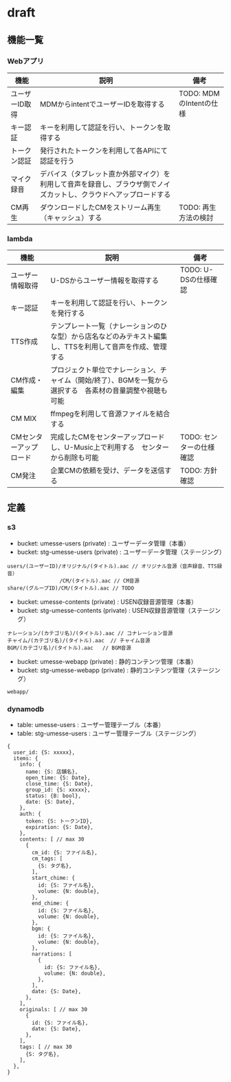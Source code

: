 # draft

## 機能一覧

### Webアプリ

| 機能 | 説明 |  備考 |
| ---- | ---- | ---- |
| ユーザーID取得 | MDMからintentでユーザーIDを取得する | TODO: MDMのIntentの仕様 |
| キー認証 | キーを利用して認証を行い、トークンを取得する | |
| トークン認証 | 発行されたトークンを利用して各APIにて認証を行う | |
| マイク録音 | デバイス（タブレット直か外部マイク）を利用して音声を録音し、ブラウザ側でノイズカットし、クラウドへアップロードする | |
| CM再生 | ダウンロードしたCMをストリーム再生（キャッシュ）する | TODO: 再生方法の検討 |

### lambda

| 機能 | 説明 | 備考 |
| ---- | ---- | ---- |
| ユーザー情報取得 | U-DSからユーザー情報を取得する | TODO: U-DSの仕様確認 |
| キー認証 | キーを利用して認証を行い、トークンを発行する | |
| TTS作成 | テンプレート一覧（ナレーションのひな型）から店名などのみテキスト編集し、TTSを利用して音声を作成、管理する | |
| CM作成・編集 | プロジェクト単位でナレーション、チャイム（開始/終了）、BGMを一覧から選択する　各素材の音量調整や視聴も可能 | |
| CM MIX | ffmpegを利用して音源ファイルを結合する | |
| CMセンターアップロード | 完成したCMをセンターアップロードし、U-Music上で利用する　センターから削除も可能 | TODO: センターの仕様確認 |
| CM発注 | 企業CMの依頼を受け、データを送信する | TODO: 方針確認 |

## 定義

### s3

- bucket: umesse-users (private) : ユーザーデータ管理（本番）
- bucket: stg-umesse-users (private) : ユーザーデータ管理（ステージング）

```
users/(ユーザーID)/オリジナル/(タイトル).aac // オリジナル音源（音声録音、TTS録音）
                 /CM/(タイトル).aac // CM音源
share/(グループID)/CM/(タイトル).aac // TODO
```

- bucket: umesse-contents (private) : USEN収録音源管理（本番）
- bucket: stg-umesse-contents (private) : USEN収録音源管理（ステージング）

```
ナレーション/(カテゴリ名)/(タイトル).aac // コナレーション音源
チャイム/(カテゴリ名)/(タイトル).aac  // チャイム音源
BGM/(カテゴリ名)/(タイトル).aac   // BGM音源
```

- bucket: umesse-webapp (private) : 静的コンテンツ管理（本番）
- bucket: stg-umesse-webapp (private) : 静的コンテンツ管理（ステージング）

```
webapp/
```

### dynamodb

- table: umesse-users : ユーザー管理テーブル（本番）
- table: stg-umesse-users : ユーザー管理テーブル（ステージング）

```
{
  user_id: {S: xxxxx},
  items: {
    info: {
      name: {S: 店舗名},
      open_time: {S: Date},
      close_time: {S: Date},
      group_id: {S: xxxxx},
      status: {B: bool},
      date: {S: Date},
    },
    auth: {
      token: {S: トークンID},
      expiration: {S: Date},
    },
    contents: [ // max 30
      {
        cm_id: {S: ファイル名},
        cm_tags: [
          {S: タグ名},
        ],
        start_chime: {
          id: {S: ファイル名},
          volume: {N: double},
        },
        end_chime: {
          id: {S: ファイル名},
          volume: {N: double},
        },
        bgm: {
          id: {S: ファイル名},
          volume: {N: double},
        },
        narrations: [
          {
            id: {S: ファイル名},
            volume: {N: double},
          },
        ],
        date: {S: Date},
      },
    ],
    originals: [ // max 30
      {
        id: {S: ファイル名},
        date: {S: Date},
      },
    ],
    tags: [ // max 30
      {S: タグ名},
    ],
  },
}
```
